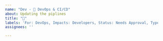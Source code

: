 ```yaml
---
name: "Dev - 👷 DevOps & CI/CD"
about: Updating the piplines
title: "👷"
labels: 'For: DevOps, Impacts: Developers, Status: Needs Approval, Type: Feature'
assignees: ''

---
```



